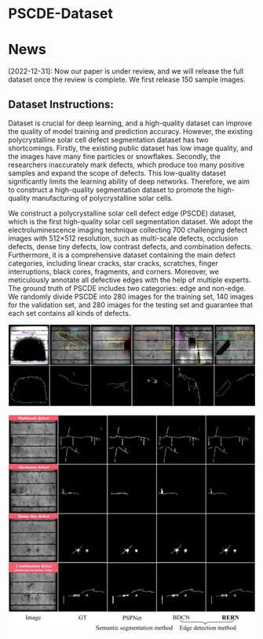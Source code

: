# PSCDE-Dataset

# News
[2022-12-31]: Now our paper is under review, and we will release the full dataset once the review is complete. We first release 150 sample images.

## Dataset Instructions:
Dataset is crucial for deep learning, and a high-quality dataset can improve the quality of model training and prediction accuracy. However, the existing polycrystalline solar cell defect segmentation dataset has two shortcomings. Firstly, the existing public dataset has low image quality, and the images have many fine particles or snowflakes. Secondly, the researchers inaccurately mark defects, which produce too many positive samples and expand the scope of defects. This low-quality dataset significantly limits the learning ability of deep networks. Therefore, we aim to construct a high-quality segmentation dataset to promote the high-quality manufacturing of polycrystalline solar cells.

We construct a polycrystalline solar cell defect edge (PSCDE) dataset, which is the first high-quality solar cell segmentation dataset. We adopt the electroluminescence imaging technique collecting 700 challenging defect images with 512×512 resolution, such as multi-scale defects, occlusion defects, dense tiny defects, low contrast defects, and combination defects. Furthermore, it is a comprehensive dataset containing the main defect categories, including linear cracks, star cracks, scratches, finger interruptions, black cores, fragments, and corners. Moreover, we meticulously annotate all defective edges with the help of multiple experts. The ground truth of PSCDE includes two categories: edge and non-edge. We randomly divide PSCDE into 280 images for the training set, 140 images for the validation set, and 280 images for the testing set and guarantee that each set contains all kinds of defects.

![image](https://github.com/wch313/PSCDE-Dataset/blob/main/PSCDE.jpg)

![image](https://github.com/wch313/PSCDE-Dataset/blob/main/Figure1.jpg)
